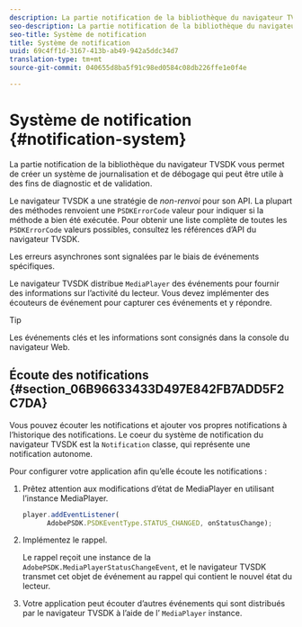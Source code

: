 ```yaml
---
description: La partie notification de la bibliothèque du navigateur TVSDK vous permet de créer un système de journalisation et de débogage qui peut être utile à des fins de diagnostic et de validation.
seo-description: La partie notification de la bibliothèque du navigateur TVSDK vous permet de créer un système de journalisation et de débogage qui peut être utile à des fins de diagnostic et de validation.
seo-title: Système de notification
title: Système de notification
uuid: 69c4ff1d-3167-413b-ab49-942a5ddc34d7
translation-type: tm+mt
source-git-commit: 040655d8ba5f91c98ed0584c08db226ffe1e0f4e

---
```



# Système de notification {#notification-system}

La partie notification de la bibliothèque du navigateur TVSDK vous permet de créer un système de journalisation et de débogage qui peut être utile à des fins de diagnostic et de validation.

<!--<a id="section_EC5DBE8DDA434B70A01FA2F3EF4618BD"></a>-->

Le navigateur TVSDK a une stratégie de *non-renvoi* pour son API. La plupart des méthodes renvoient une `PSDKErrorCode` valeur pour indiquer si la méthode a bien été exécutée. Pour obtenir une liste complète de toutes les `PSDKErrorCode` valeurs possibles, consultez les références d’API du navigateur TVSDK.

Les erreurs asynchrones sont signalées par le biais de événements spécifiques.

Le navigateur TVSDK distribue `MediaPlayer` des événements pour fournir des informations sur l’activité du lecteur. Vous devez implémenter des écouteurs de événement pour capturer ces événements et y répondre.

>[!TIP]
>
>Les événements clés et les informations sont consignés dans la console du navigateur Web.

## Écoute des notifications {#section_06B96633433D497E842FB7ADD5F2C7DA}

Vous pouvez écouter les notifications et ajouter vos propres notifications à l’historique des notifications. Le coeur du système de notification du navigateur TVSDK est la `Notification` classe, qui représente une notification autonome.

Pour configurer votre application afin qu’elle écoute les notifications :

1. Prêtez attention aux modifications d’état de MediaPlayer en utilisant l’instance MediaPlayer.

   ```js
   player.addEventListener( 
         AdobePSDK.PSDKEventType.STATUS_CHANGED, onStatusChange);
   ```

1. Implémentez le rappel.

   Le rappel reçoit une instance de la `AdobePSDK.MediaPlayerStatusChangeEvent`, et le navigateur TVSDK transmet cet objet de événement au rappel qui contient le nouvel état du lecteur.
1. Votre application peut écouter d’autres événements qui sont distribués par le navigateur TVSDK à l’aide de l’ `MediaPlayer` instance.

